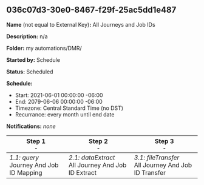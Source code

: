 ## 036c07d3-30e0-8467-f29f-25ac5dd1e487

**Name** (not equal to External Key)**:** All Journeys and Job IDs

**Description:** n/a

**Folder:** my automations/DMR/

**Started by:** Schedule

**Status:** Scheduled

**Schedule:**

* Start: 2021-06-01 00:00:00 -06:00
* End: 2079-06-06 00:00:00 -06:00
* Timezone: Central Standard Time (no DST)
* Recurrance: every month until end date

**Notifications:** _none_


| Step 1<br>_<small>-</small>_ | Step 2<br>_<small>-</small>_ | Step 3<br>_<small>-</small>_ |
| --- | --- | --- |
| _1.1: query_<br>Journey And Job ID Mapping | _2.1: dataExtract_<br>All Journey And Job ID Extract | _3.1: fileTransfer_<br>All Journey And Job ID Transfer |
